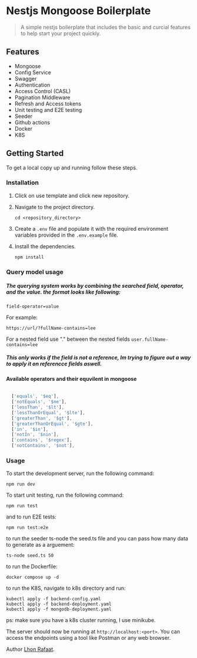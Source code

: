 # Nestjs Mongoose Boilerplate

> A simple nestjs boilerplate that includes the basic and curcial features to help start your project quickly.

## Features

- Mongoose
- Config Service
- Swagger
- Authentication
- Access Control (CASL)
- Pagination Middleware
- Refresh and Access tokens
- Unit testing and E2E testing
- Seeder
- Github actions
- Docker
- K8S

## Getting Started

To get a local copy up and running follow these steps.

### Installation

1. Click on use template and click new repository.

2. Navigate to the project directory.

   ```shell
   cd <repository_directory>
   ```

3. Create a `.env` file and populate it with the required environment variables provided in the `.env.example` file.

4. Install the dependencies.

   ```shell
   npm install
   ```

### Query model usage

##### The querying system works by combining the searched field, operator, and the value. the format looks like following:

```shell
field-operator=value
```

For example:

```shell
https://url/?fullName-contains=lee
```

For a nested field use "." between the nested fields `user.fullName-contains=lee`

##### This only works if the field is not a reference, Im trying to figure out a way to apply it on referencce fields aswell.

#### Available operators and their equvilent in mongoose

```javascript

  ['equals', '$eq'],
  ['notEquals', '$ne'],
  ['lessThan', '$lt'],
  ['lessThanOrEqual', '$lte'],
  ['greaterThan', '$gt'],
  ['greaterThanOrEqual', '$gte'],
  ['in', '$in'],
  ['notIn', '$nin'],
  ['contains', '$regex'],
  ['notContains', '$not'],
```

### Usage

To start the development server, run the following command:

```shell
npm run dev
```

To start unit testing, run the following command:

```shell
npm run test
```

and to run E2E tests:

```shell
npm run test:e2e
```

to run the seeder ts-node the seed.ts file and you can pass how many data to generate as a arguement:

```shell
ts-node seed.ts 50
```

to run the Dockerfile:

```shell
docker compose up -d
```

to run the K8S, navigate to k8s directory and run:

```shell
kubectl apply -f backend-config.yaml
kubectl apply -f backend-deployment.yaml
kubectl apply -f mongodb-deployment.yaml
```

ps: make sure you have a k8s cluster running, I use minikube.

The server should now be running at `http://localhost:<port>`. You can access the endpoints using a tool like Postman or any web browser.

Author [Lhon Rafaat](https://github.com/LhonRafaat).
